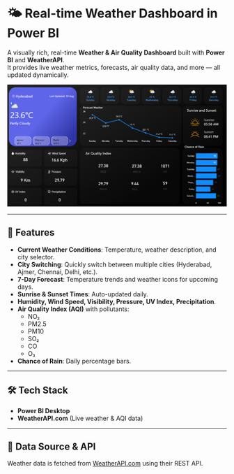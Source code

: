 # 🌤️ Real-time Weather Dashboard in Power BI

A visually rich, real-time **Weather & Air Quality Dashboard** built with **Power BI** and **WeatherAPI**.  
It provides live weather metrics, forecasts, air quality data, and more — all updated dynamically.

![Dashboard Preview](Dashboard.png)

---

## 📌 Features

- **Current Weather Conditions**: Temperature, weather description, and city selector.
- **City Switching**: Quickly switch between multiple cities (Hyderabad, Ajmer, Chennai, Delhi, etc.).
- **7-Day Forecast**: Temperature trends and weather icons for upcoming days.
- **Sunrise & Sunset Times**: Auto-updated daily.
- **Humidity, Wind Speed, Visibility, Pressure, UV Index, Precipitation**.
- **Air Quality Index (AQI)** with pollutants:
  - NO₂  
  - PM2.5  
  - PM10  
  - SO₂  
  - CO  
  - O₃
- **Chance of Rain**: Daily percentage bars.

---

## 🛠️ Tech Stack

- **Power BI Desktop**
- **WeatherAPI.com** (Live weather & AQI data)


---

## 📡 Data Source & API

Weather data is fetched from [WeatherAPI.com](https://www.weatherapi.com/) using their REST API.

